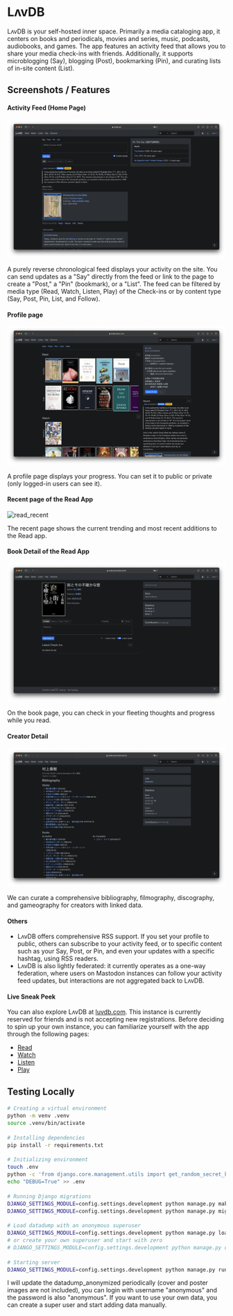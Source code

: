# LʌvDB

LʌvDB is your self-hosted inner space. Primarily a media cataloging app, it centers on books and periodicals, movies and series, music, podcasts, audiobooks, and games. The app features an activity feed that allows you to share your media check-ins with friends. Additionally, it supports microblogging (Say), blogging (Post), bookmarking (Pin), and curating lists of in-site content (List).

## Screenshots / Features

#### Activity Feed (Home Page)

![activity_feed](.github/screenshots/activity_feed.png)

A purely reverse chronological feed displays your activity on the site. You can send updates as a "Say" directly from the feed or link to the page to create a "Post," a "Pin" (bookmark), or a "List". The feed can be filtered by media type (Read, Watch, Listen, Play) of the Check-ins or by content type (Say, Post, Pin, List, and Follow).

#### Profile page

![profile](.github/screenshots/profile.png)

A profile page displays your progress. You can set it to public or private (only logged-in users can see it).

#### Recent page of the Read App

![read_recent](.github/screenshots/read_recent.png)

The recent page shows the current trending and most recent additions to the Read app.

#### Book Detail of the Read App

![book_detail](.github/screenshots/book_detail.png)

On the book page, you can check in your fleeting thoughts and progress while you read.

#### Creator Detail

![creator_detail](.github/screenshots/creator_detail.png)

We can curate a comprehensive bibliography, filmography, discography, and gameography for creators with linked data.

#### Others

-   LʌvDB offers comprehensive RSS support. If you set your profile to public, others can subscribe to your activity feed, or to specific content such as your Say, Post, or Pin, and even your updates with a specific hashtag, using RSS readers.
-   LʌvDB is also lightly federated: it currently operates as a one-way federation, where users on Mastodon instances can follow your activity feed updates, but interactions are not aggregated back to LʌvDB.

#### Live Sneak Peek

You can also explore LʌvDB at [luvdb.com](https://luvdb.com). This instance is currently reserved for friends and is not accepting new registrations. Before deciding to spin up your own instance, you can familiarize yourself with the app through the following pages:

-   [Read](https://luvdb.com/read/recent/)
-   [Watch](https://luvdb.com/watch/recent/)
-   [Listen](https://luvdb.com/listen/recent/)
-   [Play](https://luvdb.com/play/recent/)

## Testing Locally

```bash
# Creating a virtual environment
python -m venv .venv
source .venv/bin/activate

# Installing dependencies
pip install -r requirements.txt

# Initializing environment
touch .env
python -c 'from django.core.management.utils import get_random_secret_key; print("SECRET_KEY="+get_random_secret_key())' > .env
echo "DEBUG=True" >> .env

# Running Django migrations
DJANGO_SETTINGS_MODULE=config.settings.development python manage.py makemigrations
DJANGO_SETTINGS_MODULE=config.settings.development python manage.py migrate

# Load datadump with an anonymous superuser
DJANGO_SETTINGS_MODULE=config.settings.development python manage.py loaddata datadump_anonymized.json
# or create your own superuser and start with zero
# DJANGO_SETTINGS_MODULE=config.settings.development python manage.py createsuperuser

# Starting server
DJANGO_SETTINGS_MODULE=config.settings.development python manage.py runserver
```

I will update the datadump_anonymized periodically (cover and poster images are not included), you can login with username "anonymous" and the password is also "anonymous". If you want to use your own data, you can create a super user and start adding data manually.
